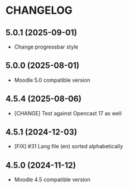 CHANGELOG
=========

5.0.1 (2025-09-01)
------------------
* Change progressbar style


5.0.0 (2025-08-01)
------------------
* Moodle 5.0 compatible version


4.5.4 (2025-08-06)
------------------
* [CHANGE] Test against Opencast 17 as well


4.5.1 (2024-12-03)
------------------
* [FIX] #31 Lang file (en) sorted alphabetically

 
4.5.0 (2024-11-12)
------------------
* Moodle 4.5 compatible version

